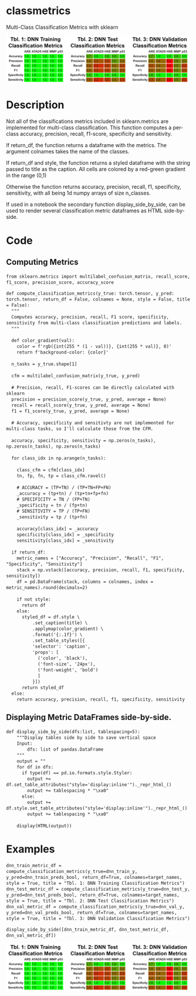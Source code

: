 # classmetrics
Multi-Class Classification Metrics with sklearn

![example output](https://github.com/jrytved/classmetrics/blob/main/metrics_screen.png?raw=true)

# Description
Not all of the classifications metrics included in sklearn.metrics are implemented for multi-class classification. This function computes a per-class accuracy, precision, recall, f1-score, specificity and sensitivity.

If return_df, the function returns a dataframe with the metrics. The argument colnames takes the name of the classes. 

If return_df and style,  the function returns a styled dataframe with the string passed to title as the caption. All cells are colored by a red-green gradient in the range (0,1)

Otherwise the function returns accuracy, precision, recall, f1, specificity, sensitivity, with all being 1d numpy arrays of size n_classes. 

If used in a notebook the secondary function display_side_by_side, can be used to render several classification metric dataframes as HTML side-by-side.

# Code

## Computing Metrics

```
from sklearn.metrics import multilabel_confusion_matrix, recall_score, f1_score, precision_score, accuracy_score
```

```
def compute_classification_metrics(y_true: torch.tensor, y_pred: torch.tensor, return_df = False, colnames = None, style = False, title = False):
  """
  Computes accuracy, precision, recall, F1 score, specificity, sensitivity from multi-class classification predictions and labels.
  """

  def color_gradient(val):
    color = f'rgb({int(255 * (1 - val))}, {int(255 * val)}, 0)'
    return f'background-color: {color}'

  n_tasks = y_true.shape[1]

  cfm = multilabel_confusion_matrix(y_true, y_pred)

  # Precision, recall, F1-scores can be directly calculated with sklearn
  precision = precision_score(y_true, y_pred, average = None)
  recall = recall_score(y_true, y_pred, average = None)
  f1 = f1_score(y_true, y_pred, average = None)

  # Accuracy, specificity and sensitivty are not implemented for multi-class tasks, so I'll calculate those from the CFM.

  accuracy, specificity, sensitivity = np.zeros(n_tasks), np.zeros(n_tasks), np.zeros(n_tasks)

  for class_idx in np.arange(n_tasks):

    class_cfm = cfm[class_idx]
    tn, fp, fn, tp = class_cfm.ravel()

    # ACCURACY = (TP+TN) / (TP+TN+FP+FN)
    _accuracy = (tp+tn) / (tp+tn+fp+fn)
    # SPECIFICITY = TN / (FP+TN)
    _specificity = tn / (fp+tn)
    # SENSITIVITY = TP / (TP+FN)
    _sensitivity = tp / (tp+fn)

    accuracy[class_idx] = _accuracy
    specificity[class_idx] = _specificity
    sensitivity[class_idx] = _sensitivity

  if return_df:
    metric_names = ["Accuracy", "Precision", "Recall", "F1", "Specificity", "Sensitivity"]
    stack = np.vstack([accuracy, precision, recall, f1, specificity, sensitivity])
    df = pd.DataFrame(stack, columns = colnames, index = metric_names).round(decimals=2)

    if not style:
      return df
    else:
      styled_df = df.style \
          .set_caption(title) \
          .applymap(color_gradient) \
          .format('{:.1f}') \
          .set_table_styles([{
          'selector': 'caption',
          'props': [
            ('color', 'black'),
            ('font-size', '24px'),
            ('font-weight', 'bold')
            ]
          }])
      return styled_df
  else:
    return accuracy, precision, recall, f1, specificity, sensitivity
```

## Displaying Metric DataFrames side-by-side.

```
def display_side_by_side(dfs:list, tablespacing=5):
    """Display tables side by side to save vertical space
    Input:
        dfs: list of pandas.DataFrame
    """
    output = ""
    for df in dfs:
      if type(df) == pd.io.formats.style.Styler:
        output += df.set_table_attributes("style='display:inline'")._repr_html_()
        output += tablespacing * "\xa0"
      else:
        output += df.style.set_table_attributes("style='display:inline'")._repr_html_()
        output += tablespacing * "\xa0"

    display(HTML(output))

```

# Examples

```
dnn_train_metric_df = compute_classification_metrics(y_true=dnn_train_y, y_pred=dnn_train_preds_bool, return_df=True, colnames=target_names, style = True, title = "Tbl. 1: DNN Training Classification Metrics")
dnn_test_metric_df = compute_classification_metrics(y_true=dnn_test_y, y_pred=dnn_test_preds_bool, return_df=True, colnames=target_names, style = True, title = "Tbl. 2: DNN Test Classification Metrics")
dnn_val_metric_df = compute_classification_metrics(y_true=dnn_val_y, y_pred=dnn_val_preds_bool, return_df=True, colnames=target_names, style = True, title = "Tbl. 3: DNN Validation Classification Metrics")
```

```
display_side_by_side([dnn_train_metric_df, dnn_test_metric_df, dnn_val_metric_df])
```
![example output](https://github.com/jrytved/classmetrics/blob/main/metrics_screen.png?raw=true)
